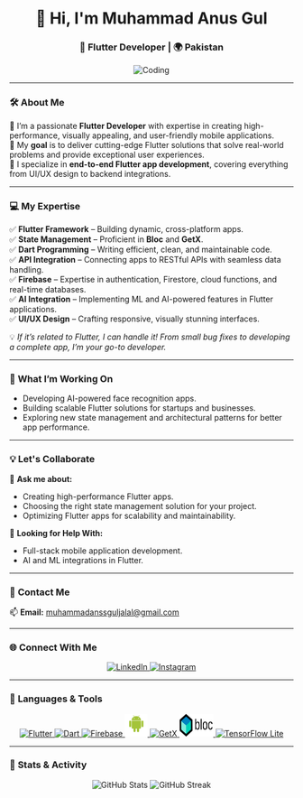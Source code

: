 <h1 align="center">👋 Hi, I'm Muhammad Anus Gul</h1>
<h3 align="center">🚀 Flutter Developer | 🌍 Pakistan</h3>

<p align="center">
  <img src="https://i.pinimg.com/originals/f1/e7/34/f1e734f9cade86fe737a9aa404ad5677.gif" alt="Coding" width="400"/>
</p>

---

### 🛠 **About Me**  
🌟 I’m a passionate **Flutter Developer** with expertise in creating high-performance, visually appealing, and user-friendly mobile applications.  
🎯 My **goal** is to deliver cutting-edge Flutter solutions that solve real-world problems and provide exceptional user experiences.  
💼 I specialize in **end-to-end Flutter app development**, covering everything from UI/UX design to backend integrations.

---

### 💻 **My Expertise**  
✅ **Flutter Framework** – Building dynamic, cross-platform apps.  
✅ **State Management** – Proficient in **Bloc** and **GetX**.  
✅ **Dart Programming** – Writing efficient, clean, and maintainable code.  
✅ **API Integration** – Connecting apps to RESTful APIs with seamless data handling.  
✅ **Firebase** – Expertise in authentication, Firestore, cloud functions, and real-time databases.  
✅ **AI Integration** – Implementing ML and AI-powered features in Flutter applications.  
✅ **UI/UX Design** – Crafting responsive, visually stunning interfaces.  

💡 *If it’s related to Flutter, I can handle it! From small bug fixes to developing a complete app, I’m your go-to developer.*  

---

### 🚀 **What I’m Working On**  
- Developing AI-powered face recognition apps.  
- Building scalable Flutter solutions for startups and businesses.  
- Exploring new state management and architectural patterns for better app performance.

---

### 💡 **Let's Collaborate**  
💬 **Ask me about:**  
- Creating high-performance Flutter apps.  
- Choosing the right state management solution for your project.  
- Optimizing Flutter apps for scalability and maintainability.  

🤝 **Looking for Help With:**  
- Full-stack mobile application development.  
- AI and ML integrations in Flutter.  

---

### 📧 **Contact Me**  
📫 **Email:** muhammadanssguljalal@gmail.com  

---

### 🌐 **Connect With Me**  
<p align="center">
  <a href="https://www.linkedin.com/in/muhammadanusgull" target="_blank">
    <img src="https://img.shields.io/badge/LinkedIn-blue?style=for-the-badge&logo=linkedin&logoColor=white" alt="LinkedIn"/>
  </a>
  <a href="https://instagram.com/muhammadanssgul" target="_blank">
    <img src="https://img.shields.io/badge/Instagram-E4405F?style=for-the-badge&logo=instagram&logoColor=white" alt="Instagram"/>
  </a>
</p>

---

### 🔧 **Languages & Tools**  
<p align="center"> 
  <a href="https://flutter.dev" target="_blank">
    <img src="https://www.vectorlogo.zone/logos/flutterio/flutterio-icon.svg" alt="Flutter" width="40" height="40"/>
  </a>
  <a href="https://dart.dev" target="_blank">
    <img src="https://www.vectorlogo.zone/logos/dartlang/dartlang-icon.svg" alt="Dart" width="40" height="40"/>
  </a>
  <a href="https://firebase.google.com/" target="_blank">
    <img src="https://www.vectorlogo.zone/logos/firebase/firebase-icon.svg" alt="Firebase" width="40" height="40"/>
  </a>
  <a href="https://developer.android.com" target="_blank">
    <img src="https://raw.githubusercontent.com/devicons/devicon/master/icons/android/android-original-wordmark.svg" alt="Android" width="40" height="40"/>
  </a>
  <a href="https://www.vectorlogo.zone/logos/getx/getx-icon.svg" target="_blank">
    <img src="https://www.vectorlogo.zone/logos/getx/getx-icon.svg" alt="GetX" width="40" height="40"/>
  </a>
  <a href="https://bloclibrary.dev" target="_blank">
    <img src="https://raw.githubusercontent.com/felangel/bloc/master/docs/assets/bloc_logo_full.png" alt="Bloc" width="60" height="40"/>
  </a>
  <a href="https://www.tensorflow.org/lite" target="_blank">
    <img src="https://www.vectorlogo.zone/logos/tensorflow/tensorflow-icon.svg" alt="TensorFlow Lite" width="40" height="40"/>
  </a>
</p>

---

### 🌟 **Stats & Activity**  
<p align="center">
  <img src="https://github-readme-stats.vercel.app/api?username=AnssGul&show_icons=true&theme=radical" alt="GitHub Stats" width="400"/>
  <img src="https://github-readme-streak-stats.herokuapp.com/?user=AnssGul&theme=radical" alt="GitHub Streak" width="400"/>
</p>
